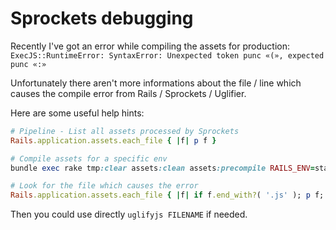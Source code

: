 # Sprockets debugging

Recently I've got an error while compiling the assets for production: `ExecJS::RuntimeError: SyntaxError: Unexpected token punc «(», expected punc «:»`

Unfortunately there aren't more informations about the file / line which causes the compile error from Rails / Sprockets / Uglifier.

Here are some useful help hints:

```ruby
# Pipeline - List all assets processed by Sprockets
Rails.application.assets.each_file { |f| p f }
```

```ruby
# Compile assets for a specific env
bundle exec rake tmp:clear assets:clean assets:precompile RAILS_ENV=staging
```

```ruby
# Look for the file which causes the error
Rails.application.assets.each_file { |f| if f.end_with?( '.js' ); p f; Uglifier.compile( File.read( f ) ); end }
```

Then you could use directly `uglifyjs FILENAME` if needed.
